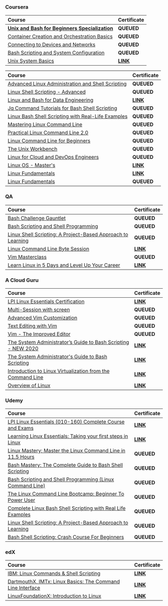 ### Coursera

<div align="justify">

| Course | Certificate |
| :----- | :----- |
| [**Unix and Bash for Beginners Specialization**](https://www.coursera.org/specializations/unix-and-bash-for-beginners) | **QUEUED** |
| [Container Creation and Orchestration Basics](https://www.coursera.org/learn/codio-container-creation-and-orchestration-basics?specialization=unix-and-bash-for-beginners) | **QUEUED** |
| [Connecting to Devices and Networks](https://www.coursera.org/learn/codio-connecting-to-devices-and-networks?specialization=unix-and-bash-for-beginners) | **QUEUED** |
| [Bash Scripting and System Configuration](https://www.coursera.org/learn/codio-bash-scripting-and-system-configuration?specialization=unix-and-bash-for-beginners) | **QUEUED** |
| [Unix System Basics](https://www.coursera.org/learn/codio-unix-system-basics?specialization=unix-and-bash-for-beginners) | [**LINK**](https://storage.googleapis.com/github-pdfs-358041/03-01-linux/01-01-coursera/unix-and-bash-for-beginners-specialization/unix-system-basics.pdf) |

</div>

<div align="justify">

| Course | Certificate |
| :----- | :----- |
| [Advanced Linux Administration and Shell Scripting](https://www.coursera.org/learn/packt-advanced-linux-administration-and-shell-scripting-2g5xt) | **QUEUED** |
| [Linux Shell Scripting - Advanced](https://www.coursera.org/learn/packt-linux-shell-scripting-advanced-wfinl) | **QUEUED** |
| [Linux and Bash for Data Engineering](https://www.coursera.org/learn/linux-and-bash-for-data-engineering-duke?specialization=python-bash-sql-data-engineering-duke) | [**LINK**](https://storage.googleapis.com/github-pdfs-358041/03-01-linux/01-01-coursera/linux-and-bash-for-data-engineering.pdf) |
| [Jq Command Tutorials for Bash Shell Scripting](https://www.coursera.org/learn/packt-jq-command-tutorials-for-bash-shell-scripting-np47k) | **QUEUED** |
| [Linux Bash Shell Scripting with Real-Life Examples](https://www.coursera.org/learn/packt-a-complete-course-on-linux-bash-shell-scripting-with-real-life-examp-icxwt) | **QUEUED** |
| [Mastering Linux Command Line](https://www.coursera.org/learn/packt-mastering-linux-command-line-lvkfq) | **QUEUED** |
| [Practical Linux Command Line 2.0](https://www.coursera.org/learn/packt-practical-linux-command-line-2-0-4gmnv) | **QUEUED** |
| [Linux Command Line for Beginners](https://www.coursera.org/learn/packt-linux-command-line-for-beginners-mmodv) | **QUEUED** |
| [The Unix Workbench](https://www.coursera.org/learn/unix) | **QUEUED** |
| [Linux for Cloud and DevOps Engineers](https://www.coursera.org/learn/packt-linux-for-cloud-and-devops-engineers-7plvl) | **QUEUED** |
| [Linux OS - Master's](https://www.coursera.org/learn/illinois-tech-linux-os?specialization=iit-information-technology-and-management) | [**LINK**](https://storage.googleapis.com/github-pdfs-358041/03-01-linux/01-01-coursera/linux-os-masters.pdf) |
| [Linux Fundamentals](https://www.coursera.org/learn/linux-fundamentals) | [**LINK**](https://storage.googleapis.com/github-pdfs-358041/03-01-linux/01-01-coursera/linux-fundamentals.pdf) |
| [Linux Fundamentals](https://www.coursera.org/learn/packt-linux-fundamentals-s5i8y) | **QUEUED** |

</div>

### QA

<div align="justify">

| Course | Certificate |
| :----- | :----- |
| [Bash Challenge Gauntlet](https://platform.qa.com/learning-paths/bash-challenge-gauntlet-7280/) | **QUEUED** |
| [Bash Scripting and Shell Programming](https://platform.qa.com/learning-paths/bash-scripting-and-shell-programming-3021/) | **QUEUED** |
| [Linux Shell Scripting: A Project-Based Approach to Learning](https://platform.qa.com/learning-paths/linux-shell-scripting-3094/) | **QUEUED** |
| [Linux Command Line Byte Session](https://platform.qa.com/learning-paths/linux-command-line-byte-session-273/) | [**LINK**](https://storage.googleapis.com/github-pdfs-358041/03-01-linux/02-01-qa/linux-command-line-byte-session.pdf) |
| [Vim Masterclass](https://platform.qa.com/learning-paths/vim-masterclass-3024/) | **QUEUED** |
| [Learn Linux in 5 Days and Level Up Your Career](https://platform.qa.com/learning-paths/learn-linux-in-5-days-3022/) | [**LINK**](https://storage.googleapis.com/github-pdfs-358041/03-01-linux/02-01-qa/learn-linux-in-5-days-and-level-up-your-career.pdf) |

</div>

### A Cloud Guru

<div align="justify">

| Course | Certificate |
| :----- | :----- |
| [LPI Linux Essentials Certification](https://www.pluralsight.com/cloud-guru/courses/lpi-linux-essentials-certification) | [**LINK**](https://storage.googleapis.com/github-pdfs-358041/03-01-linux/03-01-acloudguru/lpi-linux-essentials-certification.pdf) |
| [Multi-Session with screen](https://learn.acloud.guru/course/multi-session-with-screen/overview) | **QUEUED** |
| [Advanced Vim Customization](https://learn.acloud.guru/course/f50018e8-35d4-491a-9fca-e380a202ef8e/overview) | **QUEUED** |
| [Text Editing with Vim](https://learn.acloud.guru/course/1e7d70bd-fd79-4310-a0f5-1d135b2548bd/overview) | **QUEUED** |
| [Vim - The Improved Editor](https://learn.acloud.guru/course/85a18eac-0e55-419e-a416-301beed637e6/overview) | **QUEUED** |
| [The System Administrator’s Guide to Bash Scripting - NEW 2020](https://learn.acloud.guru/course/admin-guide-to-bash-scripting/overview) | [**LINK**](https://storage.googleapis.com/github-pdfs-358041/03-01-linux/03-01-acloudguru/the-system-administrators-guide-to-bash-scripting-new-2020.pdf) |
| [The System Administrator's Guide to Bash Scripting](https://learn.acloud.guru/course/bccc6769-38e7-4a7f-8255-6914b7244caf/overview) | [**LINK**](https://storage.googleapis.com/github-pdfs-358041/03-01-linux/03-01-acloudguru/the-system-administrators-guide-to-bash-scripting.pdf) |
| [Introduction to Linux Virtualization from the Command Line](https://learn.acloud.guru/course/introduction-to-linux-virtualization-from-the-command-line/dashboard) | [**LINK**](https://storage.googleapis.com/github-pdfs-358041/03-01-linux/03-01-acloudguru/introduction-to-linux-virtualization-from-the-command-line.pdf) |
| [Overview of Linux](https://learn.acloud.guru/course/overview-of-linux/overview) | [**LINK**](https://storage.googleapis.com/github-pdfs-358041/03-01-linux/03-01-acloudguru/overview-of-linux.pdf) |

</div>

### Udemy

<div align="justify">

| Course | Certificate |
| :----- | :----- |
| [LPI Linux Essentials (010-160) Complete Course and Exams](https://www.udemy.com/course/linux-essentials-010/) | [**LINK**](https://storage.googleapis.com/github-pdfs-358041/03-01-linux/04-01-udemy/learning-linux-essentials-taking-your-first-steps-in-linux.pdf) |
| [Learning Linux Essentials: Taking your first steps in Linux](https://www.udemy.com/course/learning-linux-essentials-taking-your-first-steps-in-linux/) | [**LINK**](https://storage.googleapis.com/github-pdfs-358041/03-01-linux/04-01-udemy/learning-linux-essentials-taking-your-first-steps-in-linux.pdf) |
| [Linux Mastery: Master the Linux Command Line in 11.5 Hours](https://www.udemy.com/course/linux-mastery/) | **QUEUED** |
| [Bash Mastery: The Complete Guide to Bash Shell Scripting](https://www.udemy.com/course/bash-mastery/) | **QUEUED** |
| [Bash Scripting and Shell Programming (Linux Command Line)](https://www.udemy.com/course/bash-scripting/) | **QUEUED** |
| [The Linux Command Line Bootcamp: Beginner To Power User](https://www.udemy.com/course/the-linux-command-line-bootcamp/) | **QUEUED** |
| [Complete Linux Bash Shell Scripting with Real Life Examples](https://www.udemy.com/course/linux-bash-shell-scripting-through-real-life-examples/) | **QUEUED** |
| [Linux Shell Scripting: A Project-Based Approach to Learning](https://www.udemy.com/course/linux-shell-scripting-projects/) | **QUEUED** |
| [Bash Shell Scripting: Crash Course For Beginners](https://www.udemy.com/course/bash-shell-scripting-crash-course-for-beginners/) | **QUEUED** |

</div>

### edX

<div align="justify">

| Course | Certificate |
| :----- | :----- |
| [IBM: Linux Commands & Shell Scripting](https://www.edx.org/learn/linux/ibm-linux-commands-shell-scripting) | [**LINK**](https://storage.googleapis.com/github-pdfs-358041/03-01-linux/05-01-edx/lx0117en-linux-commands-and-shell-scripting.pdf) |
| [DartmouthX, IMTx: Linux Basics: The Command Line Interface](https://www.edx.org/learn/linux/dartmouth-college-linux-basics-the-command-line-interface) | [**LINK**](https://storage.googleapis.com/github-pdfs-358041/03-01-linux/05-01-edx/dart_imt_C_06-linux-basics-the-command-line-interface.pdf) |
| [LinuxFoundationX: Introduction to Linux](https://www.edx.org/learn/linux/the-linux-foundation-introduction-to-linux) | [**LINK**](https://storage.googleapis.com/github-pdfs-358041/03-01-linux/05-01-edx/lfs101x-introduction-to-linux.pdf) |

</div>
